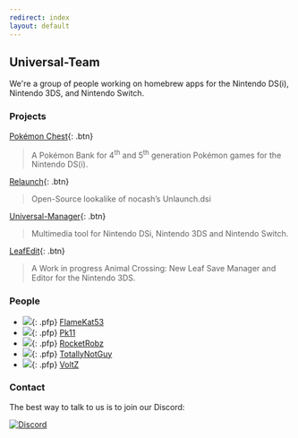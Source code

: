 ```yaml
---
redirect: index
layout: default
---
```


## Universal-Team

We're a group of people working on homebrew apps for the Nintendo DS(i), Nintendo 3DS, and Nintendo Switch.

### Projects

[Pokémon Chest](pkmn-chest){: .btn}

> A Pokémon Bank for 4<sup>th</sup> and 5<sup>th</sup> generation Pokémon games for the Nintendo DS(i).

[Relaunch](relaunch){: .btn}

> Open-Source lookalike of nocash’s Unlaunch.dsi

[Universal-Manager](universal-manager){: .btn}

> Multimedia tool for Nintendo DSi, Nintendo 3DS and Nintendo Switch.

[LeafEdit](leafedit){: .btn}

> A Work in progress Animal Crossing: New Leaf Save Manager and Editor for the Nintendo 3DS.

### People
- ![](https://avatars3.githubusercontent.com/u/38171335?s=32){: .pfp} [FlameKat53](https://github.com/FlameKat53)
- ![](https://avatars0.githubusercontent.com/u/41608708?s=32){: .pfp} [Pk11](https://github.com/Epicpkmn11/)
- ![](https://avatars3.githubusercontent.com/u/16110127?s=32){: .pfp} [RocketRobz](https://github.com/RocketRobz)
- ![](https://avatars2.githubusercontent.com/u/53122919?s=32){: .pfp} [TotallyNotGuy](https://github.com/TotallyNotGuy)
- ![](https://avatars3.githubusercontent.com/u/47382115?s=32){: .pfp} [VoltZ](https://github.com/SuperSaiyajinVoltZ)

### Contact
The best way to talk to us is to join our Discord:

[![Discord](https://discordapp.com/api/guilds/568119817320792074/widget.png?style=banner2)](https://discord.gg/KDJCfGF)
